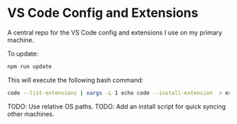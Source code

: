 # VS Code Config and Extensions

A central repo for the VS Code config and extensions I use on my primary machine.

To update:

```bash
npm run update
```

This will execute the following bash command:

```bash
code --list-extensions | xargs -L 1 echo code --install-extension  > extensions.txt && cp  ~/Library/Application\ Support/Code/User/settings.json ./
```

TODO: Use relative OS paths.
TODO: Add an install script for quick syncing other machines.
